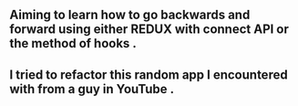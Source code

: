 ## Aiming to learn how to go backwards and forward using either REDUX with connect API or the method of hooks .
## I tried to refactor this random app I encountered with from a guy in YouTube .
